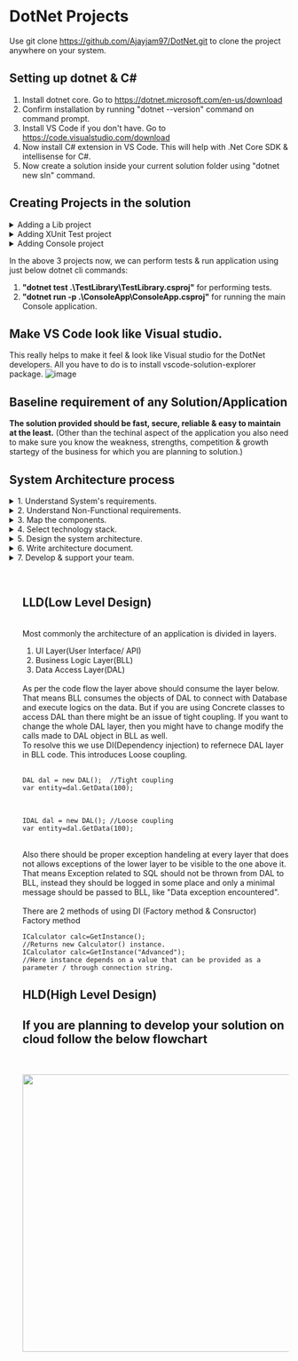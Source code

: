 # DotNet Projects

Use git clone https://github.com/Ajayjam97/DotNet.git to clone the project anywhere on your system.

## Setting up dotnet & C#

1. Install dotnet core. Go to https://dotnet.microsoft.com/en-us/download
2. Confirm installation by running "dotnet --version" command on command prompt.
3. Install VS Code if you don't have. Go to https://code.visualstudio.com/download
4. Now install C# extension in VS Code. This will help with .Net Core SDK & intellisense for C#.
5. Now create a solution inside your current solution folder using "dotnet new sln" command.

## Creating Projects in the solution

<details>
<summary>Adding a Lib project</summary>
<br>
  <ol>
    <li>Use "dotnet new classlib -o Library" command to add classlib type of project.</li>
    <li>Use "dotnet sln add .\Library\Library.csproj" command to add the project to solution.</li>
    <li>Use "dotnet add .\Library\ package Newtonsoft.Json" to add package to the Library project.</li>
    <li>Use "dotnet restore" to grab the packages specified as package reference in your project.</li>
    <li>Add working code using Newtonsoft package & execute "dotnet build" command. This will give you library.dll</li>
  </ol>
</details>
  
<details>
<summary>Adding XUnit Test project</summary>
<br>
  <ol>
 <li>Use "dotnet new xunit -o TestLibrary" command to add xunit type of project for testing purpose.</li>
 <li>Use "dotnet sln add .\TestLibrary\TestLibrary.csproj" command to add the project to solution.</li>
 <li>Now to test functionality of Library.dll add refernece to the library in TestLibrary project.</li>
 <li>Use "dotnet add .\TestLibrary\TestLibrary.csproj reference .\Library\Library.csproj" command.</li>
 <li>After adding code int TestLibrary use "dotnet test .\TestLibrary\TestLibrary.csproj" to perform testing.</li>
  </ol>
</details>

<details>
<summary>Adding Console project</summary>
<br>
  <ol>
 <li>Use "dotnet new console -o ConsoleApp" command to add console application type of project.</li>
 <li>Use "dotnet sln add .\ConsoleApp\ConsoleApp.csproj" command to add the project to solution.</li>
 <li>Now to use the functionality of Library.dll add refernece of the library in ConsoleApp project.</li>
 <li>Use "dotnet add .\ConsoleApp\ConsoleApp.csproj reference .\Library\Library.csproj" command.</li>
 <li>Use "dotnet run -p .\ConsoleApp\ConsoleApp.csproj" command to build & run the project.</li>
  </ol>
</details>

In the above 3 projects now, we can perform tests & run application using just below dotnet cli commands:
1. **"dotnet test .\TestLibrary\TestLibrary.csproj"**  for performing tests.
2. **"dotnet run -p .\ConsoleApp\ConsoleApp.csproj"**  for running the main Console application.

## Make VS Code look like Visual studio.

This really helps to make it feel & look like Visual studio for the DotNet developers. All you have to do is to install vscode-solution-explorer package.
![image](https://user-images.githubusercontent.com/21179880/187766474-fdc88099-3a1c-42a0-9ac6-c84935bb9787.png)

## Baseline requirement of any Solution/Application

<b>The solution provided should be fast, secure, reliable & easy to maintain at the least.</b>
(Other than the techinal aspect of the application you also need to make sure you know the weakness, strengths, competition & growth startegy of the business for which you are planning to solution.)

## System Architecture process

<details>
<summary>1. Understand System's requirements.</summary>
<br>
  Understand the requirements and goal of the application.  
  Discuss functional requirements & Business Flows (Login, Store data, Create Data).
</details>

<details>
<summary>2. Understand Non-Functional requirements.</summary>
<br>
  Define technical & service level attributes.(# of Users, Loads, Volume, Performance, Concurrent Users, SLA etc.)
  Techincal requirements are not always known to the client or business & its your job to help them formulate these requirements.
    <br><br>
  Discuss Non-functional requirements:<br>
1. <b>Performance:</b>    In performance we look for the latency & throughtput of the system. By latency we mean that how much time an operation takes 
   in the application (Example: Storing new user data takes 30ms). By throughput we mean that how many operations can be completed in a given
   time (Example: Storing data of 40 users can take 1s)<br><br>
2. <b>Load:</b>     By load we mean to what extreme can the system handle the load without crashing (Example: In a WebAPI how many concurrent requests
   can the system handle.)    If company A recieves 100 requests/sec daily, what if on a Black Friday Sale it recieves 1000 requests/sec. <br><br>
3. <b>Data volume:</b>    How much data system will acquire over time. This helps is deciding the Database, planning Query design & Storage.<br><br>
4. <b>Concurrent Users:</b>     How many users will be using the system concurrently. (Here not every user is making requests/performing operations) <br><br>
5. <b>SLA:</b>    Be practical about the SLA. 99.999% should not be the straight away answer. <br><br>
</details>

<details>
<summary>3. Map the components.</summary>
<br>
  Helps understand the system functionality and communicate the basic working idea to client. Decide application type after requirements are set. (Web Apps, Web APIs, Mobile, Console, Service, Desktop). Serverless computing applications like Azure functions, firebase functions, AWS lambda are type of methods that execute on trigger and are free of load, throughtput & performance constraints.
</details>

<details>
<summary>4. Select technology stack.</summary>
<br>
  Usually involves technologies for Backend, Fornt-end & Database. The choices need to be very rational as a wrong combination of tech stack 
  can lead to integration problems and errors in future. It needs to be a team decision for each backend, frontend & database technologies. The technology stack selected should have an active community, popular/trending as compared to its peers.
<br>
Backend (Nodejs, .Net Core, Java, Python)
          <br>
Frontend (React, Angular)
          <br>
Databse SQL(SQL Server, Postgre) & NoSQL(MongoDB)
  <br><br>
  Make sure to check quality attributes (Scalability, Manageability, Modularity, Extensibility, Testability)<br><br>
  <ul>
    <li>
  Scalability: There should be no change in code when scaling is required. Scaling is of 2 types (Scale up-Vertical  & Scale out-Horizontal). Scale out is preffered due to no SPOF, no limit to increase in compute.
    </li>
    <li>Manageability: A manageable system constantly monitors the application and takes actions accordingly. If the user is reproting the issue/error encountered instead of the application keeping log and handeling the error, then that application is not maneageable.</li>
    <li>Modularity: The written code should be modular so that it is easy to understand, modify & reuse in future.</li>
    <li>Extensibility: If a new functionality is required, the whole implemented code should not be affected. The code should have been writen in a manner that it is extensible. Eg: An API contains switch statement to reutrn JSON/XML data based on the format type value passed in query string, now if in future CSV needs to be passed as a value in the query string no switch case has been written for CSV. But it could have been made extensible if Dependecy Injection was used instead.</li>
    <li>Testability: The codeshould be Unit & Integrated testable. There should be implementations to perform unit & integration testing on the solution. This helps in POC & prevention of error-prone implementations.</li>
</details>

<details>
<summary>5. Design the system architecture.</summary>
<br>
  Using data & requirement gathering in previous four steps design the architecture of your solution. Make sure the system is fast, secure, 
  reliable & easy to maintain. Some quailites of a good system design are: (Loose Coupling, Stateless, Scaling, Caching, Messaging, Logging, Monitoring etc)
  <br><br>
  Software architecture has 2 levels of architecture (LLD & HLD) <br>
  
  [LLD(Low Level Design)](#lldlow-level-design) : It deals with the components of the code and how they interact with each other.
  <br>
  [HLD(High Level Design)](#hldhigh-level-design): It deals with the whole system architecture.
  
  <br>
</details>

<details>
<summary>6. Write architecture document.</summary>
<br>
  Combine all the efforts into a document that expalins the working, functionalities & technical dependencies of the system.
</details>

<details>
<summary>7. Develop & support your team.</summary>
<br>
  Finally, develop along and guide your team. Make changes & other decisions if required. 
</details>

<ul>
<br>

  
## LLD(Low Level Design)
 <br>
  Most commonly the architecture of an application is divided in layers. 
  <ol>
        <li>
  UI Layer(User Interface/ API)
        </li>
        <li>
  Business Logic Layer(BLL)
        </li>
        <li>
  Data Access Layer(DAL)
        </li>
  </ol>
  <br> 
  As per the code flow the layer above should consume the layer below. That means BLL consumes the objects of DAL to connect with Database and execute logics on the data. But if you are using Concrete classes to access DAL than there might be an issue of tight coupling. If you want to change the whole DAL layer, then you might have to change modify the calls made to DAL object in BLL as well.<br>
  To resolve this we use DI(Dependency injection) to refernece DAL layer in BLL code. This introduces Loose coupling.
  <br><br>
  
  ```
  DAL dal = new DAL();  //Tight coupling
  var entity=dal.GetData(100);
  ```
  <br>
  
  ```
  IDAL dal = new DAL(); //Loose coupling
  var entity=dal.GetData(100);
  ```
  <br>
Also there should be proper exception handeling at every layer that does not allows exceptions of the lower layer to be visible to the one above it. That means Exception related to SQL should not be thrown from DAL to BLL, instead they should be logged in some place and only a minimal message should be passed to BLL, like "Data exception encountered".
  <br><br>
  There are 2 methods of using DI (Factory method & Consructor)
  <br>
  Factory method<br>
  
  ```
  ICalculator calc=GetInstance(); 
  //Returns new Calculator() instance.
  ICalculator calc=GetInstance("Advanced"); 
  //Here instance depends on a value that can be provided as a parameter / through connection string.
  ```
  
## HLD(High Level Design)


## If you are planning to develop your solution on cloud follow the below flowchart
  <br><br>
<img src="https://user-images.githubusercontent.com/21179880/188014963-ff8a952e-534d-41c8-a7fd-a204cc0cc709.png" width="700" height="500" />




